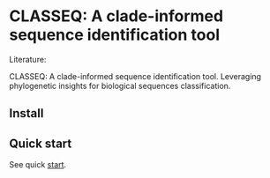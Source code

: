 # CLASSEQ: A clade-informed sequence identification tool

Literature:

CLASSEQ: A clade-informed sequence identification tool. Leveraging phylogenetic insights for biological sequences classification.

## Install

## Quick start

See quick [start](docs/mds/README.md).
